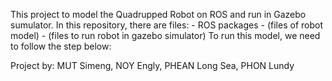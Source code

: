 This project to model the Quadrupped Robot on ROS and run in Gazebo sumulator.
In this repository, there are files:
	- ROS packages
	- (files of robot model)
	- (files to run robot in gazebo simulator)
To run this model, we need to follow the step below:

Project by: MUT Simeng, NOY Engly, PHEAN Long Sea, PHON Lundy
